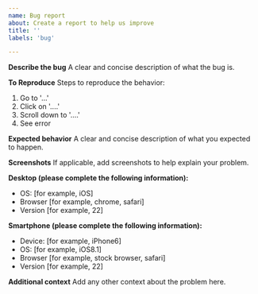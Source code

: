 ```yaml
---
name: Bug report
about: Create a report to help us improve
title: ''
labels: 'bug'

---
```


**Describe the bug**
A clear and concise description of what the bug is.

**To Reproduce**
Steps to reproduce the behavior:

1. Go to '...'
2. Click on '....'
3. Scroll down to '....'
4. See error

**Expected behavior**
A clear and concise description of what you expected to happen.

**Screenshots**
If applicable, add screenshots to help explain your problem.

**Desktop (please complete the following information):**

- OS: [for example, iOS]
- Browser [for example, chrome, safari]
- Version [for example, 22]

**Smartphone (please complete the following information):**

- Device: [for example, iPhone6]
- OS: [for example, iOS8.1]
- Browser [for example, stock browser, safari]
- Version [for example, 22]

**Additional context**
Add any other context about the problem here.
